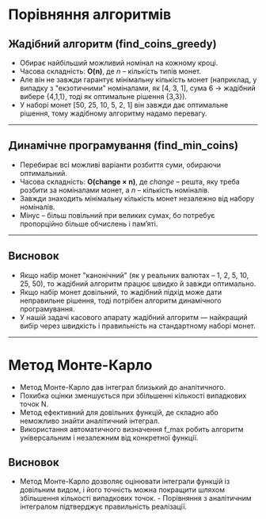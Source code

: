 # Порівняння алгоритмів

## Жадібний алгоритм (find_coins_greedy)

- Обирає найбільший можливий номінал на кожному кроці.  
- Часова складність: **O(n)**, де *n* – кількість типів монет.    
- Але він не завжди гарантує мінімальну кількість монет (наприклад, у випадку з "екзотичними" номіналами, як [4, 3, 1], сума 6 → жадібний вибере {4,1,1}, тоді як оптимальне рішення {3,3}).  
- У наборі монет [50, 25, 10, 5, 2, 1] він завжди дає оптимальне рішення, тому жадібному алгоритму надамо перевагу.

---

## Динамічне програмування (find_min_coins)

- Перебирає всі можливі варіанти розбиття суми, обираючи оптимальний.  
- Часова складність: **O(change × n)**, де *change* – решта, яку треба розбити за номіналами монет, а *n* – кількість номіналів.  
- Завжди знаходить мінімальну кількість монет незалежно від набору номіналів.  
- Мінус – більш повільний при великих сумах, бо потребує пропорційно більше обчислень і пам’яті.  

---

## Висновок

- Якщо набір монет "канонічний" (як у реальних валютах – 1, 2, 5, 10, 25, 50), то жадібний алгоритм працює швидко й завжди оптимально.  
- Якщо набір монет довільний, то жадібний підхід може дати неправильне рішення, тоді потрібен алгоритм динамічного програмування.  
- У нашій задачі касового апарату жадібний алгоритм — найкращий вибір через швидкість і правильність на стандартному наборі монет.

---

# Метод Монте-Карло

- Метод Монте-Карло дав інтеграл близький до аналітичного.
- Похибка оцінки зменшується при збільшенні кількості випадкових точок N.
- Метод ефективний для довільних функцій, де складно або неможливо знайти аналітичний інтеграл.
- Використання автоматичного визначення f_max робить алгоритм універсальним і незалежним від конкретної функції.

## Висновок
- Метод Монте-Карло дозволяє оцінювати інтеграли функцій із довільним видом, і його точність можна покращити шляхом збільшення кількості випадкових точок. - Порівняння з аналітичним інтегралом підтверджує правильність реалізації.
